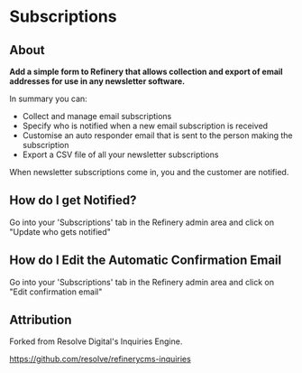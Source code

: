 # Subscriptions

## About

__Add a simple form to Refinery that allows collection and export of email addresses for use in any newsletter software.__

In summary you can:

* Collect and manage email subscriptions
* Specify who is notified when a new email subscription is received
* Customise an auto responder email that is sent to the person making the subscription
* Export a CSV file of all your newsletter subscriptions

When newsletter subscriptions come in, you and the customer are notified.

## How do I get Notified?

Go into your 'Subscriptions' tab in the Refinery admin area and click on "Update who gets notified"

## How do I Edit the Automatic Confirmation Email

Go into your 'Subscriptions' tab in the Refinery admin area and click on "Edit confirmation email"

## Attribution

Forked from Resolve Digital's Inquiries Engine.

https://github.com/resolve/refinerycms-inquiries